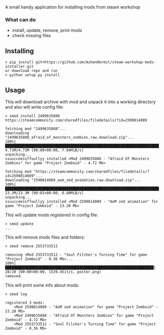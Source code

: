 A small handy application for installing mods from steam workshop

### What can do
* install, update, remove, print mods
* check missing files

## Installing
```
> pip install git+https://github.com/AshenHermit/steam-workshop-mods-installer.git
or download repo and run
> python setup.py install
```

## Usage
This will download archive with mod and unpack it into a working directory and also will write config file:
```
> smod install 2499635888 https://steamcommunity.com/sharedfiles/filedetails/?id=2590814089

fetching mod "2499635888"...
downloading "2499635888_afraid_of_monsters_zombies.raw.download.zip"...
100%|████████████████████████████████████████████████████████████████████████████| 4.73M/4.73M [00:00<00:00, 7.04MiB/s]
unpacking...
ssuucceessffuullyy installed <Mod 2499635888 - "Afraid Of Monsters Zombies" for game "Project Zomboid" - 4.72 Mb>

fetching mod "https://steamcommunity.com/sharedfiles/filedetails/?id=2590814089"...
downloading "2590814089_aom_zed_animation.raw.download.zip"...
100%|████████████████████████████████████████████████████████████████████████████| 23.3M/23.3M [00:02<00:00, 8.80MiB/s]
unpacking...
ssuucceessffuullyy installed <Mod 2590814089 - "AoM zed animation" for game "Project Zomboid" - 23.28 Mb>
```
This will update mods registered in config file:
```
> smod update
...
```
This will remove mods files and folders:
```
> smod remove 2553733512

removing <Mod 2553733512 - "Soul Filcher's Turning Time" for game "Project Zomboid" - 0.36 Mb>...
100%|████████████████████████████████████████████████████████████████████| 20/20 [00:00<00:00, 1539.45it/s, poster.png]
removed.
```

This will print some info about mods:
```
> smod log

registered 3 mods:
    <Mod 2590814089 - "AoM zed animation" for game "Project Zomboid" - 23.28 Mb>
    <Mod 2499635888 - "Afraid Of Monsters Zombies" for game "Project Zomboid" - 4.72 Mb>
    <Mod 2553733512 - "Soul Filcher's Turning Time" for game "Project Zomboid" - 0.36 Mb>

```